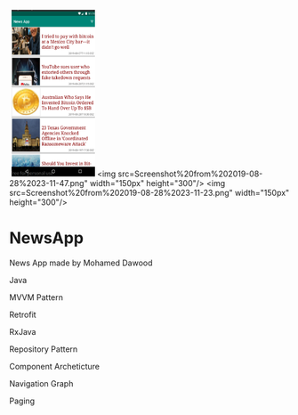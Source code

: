 ![]()
<img src="Screenshot%20from%202019-08-28%2023-11-02.png" width="150px" height="300"/> <img src=Screenshot%20from%202019-08-28%2023-11-47.png" width="150px" height="300"/> <img src=Screenshot%20from%202019-08-28%2023-11-23.png" width="150px" height="300"/>
# NewsApp
News App made by Mohamed Dawood

Java 

MVVM Pattern

Retrofit

RxJava

Repository Pattern

Component Archeticture

Navigation Graph

Paging 




